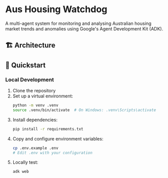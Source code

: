 # Aus Housing Watchdog

A multi-agent system for monitoring and analysing Australian housing market trends and anomalies using Google's Agent Development Kit (ADK).

## 🏗️ Architecture

## 🚀 Quickstart

### Local Development

1. Clone the repository
2. Set up a virtual environment:
   ```bash
   python -m venv .venv
   source .venv/bin/activate  # On Windows: .venv\Scripts\activate
   ```
3. Install dependencies:
   ```bash
   pip install -r requirements.txt
   ```
4. Copy and configure environment variables:
   ```bash
   cp .env.example .env
   # Edit .env with your configuration
   ```
5. Locally test:
   ```bash
   adk web
   ```
